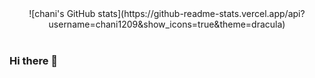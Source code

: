 <div align=center>
![chani's GitHub stats](https://github-readme-stats.vercel.app/api?username=chani1209&show_icons=true&theme=dracula)  
</div>
<br>  
<!-- <div align=center>
![Top Langs](https://github-readme-stats.vercel.app/api/top-langs/?username=chani1209&layout=Demo&theme=dracula)  
</div> -->

### Hi there 👋



<!--
**chani1209/chani1209** is a ✨ _special_ ✨ repository because its `README.md` (this file) appears on your GitHub profile.

Here are some ideas to get you started:

- 🔭 I’m currently working on ...
- 🌱 I’m currently learning ...
- 👯 I’m looking to collaborate on ...
- 🤔 I’m looking for help with ...
- 💬 Ask me about ...
- 📫 How to reach me: ...
- 😄 Pronouns: ...
- ⚡ Fun fact: ...
-->
